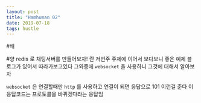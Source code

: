 ```yaml
---
layout: post
title: "Hamhuman 02"
date: 2019-07-18
tags: hustle
---
```

#배

#양
redis 로 채팅서버를 만들어보자! 란 저번주 주제에 이어서 보다보니 좋은 예제 블로그가 있어서 따라가보고있다 그와중에 `websocket` 을 사용하니 그것에 대해서 알아보자

`websocket` 은 연결할때만 `http` 를 사용하고
연결이 되면 응답으로 101 이런걸 준다 이 응답코드는
프로토콜을 바뀌겠다라는 응답임
